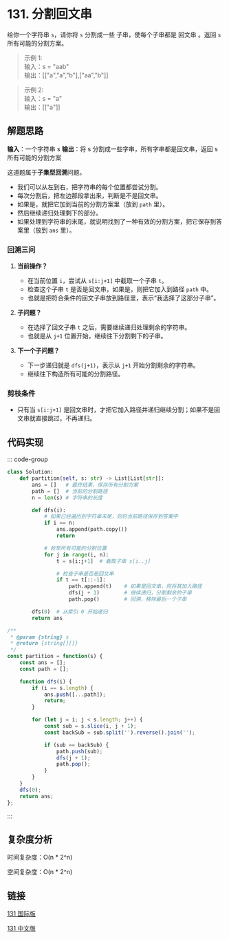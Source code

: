 # 131. 分割回文串 <Badge type="warning" text="Medium" />

给你一个字符串 `s`，请你将 `s` 分割成一些 子串，使每个子串都是 回文串 。返回 `s` 所有可能的分割方案。

>示例 1:  
输入：s = "aab"  
输出：[["a","a","b"],["aa","b"]]

>示例 2:  
输入：s = "a"  
输出：[["a"]]

## 解题思路

**输入**：一个字符串 s
**输出**：将 s 分割成一些字串，所有字串都是回文串，返回 s 所有可能的分割方案

这道题属于**子集型回溯**问题。

* 我们可以从左到右，把字符串的每个位置都尝试分割。
* 每次分割后，把左边那段拿出来，判断是不是回文串。
* 如果是，就把它加到当前的分割方案里（放到 `path` 里）。
* 然后继续递归处理剩下的部分。
* 如果处理到字符串的末尾，就说明找到了一种有效的分割方案，把它保存到答案里（放到 `ans` 里）。

### 回溯三问

1. **当前操作？**  
    - 在当前位置 `i`，尝试从 `s[i:j+1]` 中截取一个子串 `t`。  
    - 检查这个子串 `t` 是否是回文串，如果是，则把它加入到路径 `path` 中。  
    - 也就是把符合条件的回文子串放到路径里，表示“我选择了这部分子串”。

2. **子问题？**  
    - 在选择了回文子串 `t` 之后，需要继续递归处理剩余的字符串。  
    - 也就是从 `j+1` 位置开始，继续往下分割剩下的子串。

3. **下一个子问题？**  
    - 下一步递归就是 `dfs(j+1)`，表示从 `j+1` 开始分割剩余的字符串。  
    - 继续往下构造所有可能的分割路径。

### 剪枝条件
- 只有当 `s[i:j+1]` 是回文串时，才把它加入路径并递归继续分割；如果不是回文串就直接跳过，不再递归。


## 代码实现

::: code-group

```python
class Solution:
    def partition(self, s: str) -> List[List[str]]:
        ans = []   # 最终结果，保存所有分割方案
        path = []  # 当前的分割路径
        n = len(s) # 字符串的长度

        def dfs(i):
            # 如果已经遍历到字符串末尾，则将当前路径保存到答案中
            if i == n:
                ans.append(path.copy())
                return

            # 枚举所有可能的分割位置
            for j in range(i, n):
                t = s[i:j+1]  # 截取子串 s[i..j]

                # 检查子串是否是回文串
                if t == t[::-1]:
                    path.append(t)    # 如果是回文串，则将其加入路径
                    dfs(j + 1)        # 继续递归，分割剩余的子串
                    path.pop()        # 回溯，移除最后一个子串

        dfs(0)  # 从索引 0 开始递归
        return ans
```

```javascript
/**
 * @param {string} s
 * @return {string[][]}
 */
const partition = function(s) {
    const ans = [];
    const path = [];

    function dfs(i) {
        if (i == s.length) {
            ans.push([...path]);
            return;
        }

        for (let j = i; j < s.length; j++) {
            const sub = s.slice(i, j + 1);
            const backSub = sub.split('').reverse().join('');

            if (sub == backSub) {
                path.push(sub);
                dfs(j + 1);
                path.pop();
            }
        }
    }
    dfs(0);
    return ans;
};
```

:::

## 复杂度分析

时间复杂度：O(n * 2^n) 

空间复杂度：O(n * 2^n)

## 链接

[131 国际版](https://leetcode.com/problems/palindrome-partitioning/description/)

[131 中文版](https://leetcode.cn/problems/palindrome-partitioning/description/)
